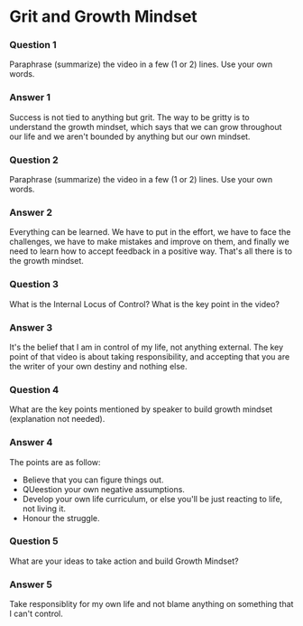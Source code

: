 # Grit and Growth Mindset

### Question 1
Paraphrase (summarize) the video in a few (1 or 2) lines. Use your own words.
### Answer 1
Success is not tied to anything but grit. The way to be gritty is to understand the growth mindset, which says that we can grow throughout our life and we aren't bounded by anything but our own mindset.



### Question 2
Paraphrase (summarize) the video in a few (1 or 2) lines. Use your own words.
### Answer 2
Everything can be learned. We have to put in the effort, we have to face the challenges, we have to make mistakes and improve on them, and finally we need to learn how to accept feedback in a positive way. That's all there is to the growth mindset.


### Question 3
What is the Internal Locus of Control? What is the key point in the video?
### Answer 3
It's the belief that I am in control of my life, not anything external. The key point of that video is about taking responsibility, and accepting that you are the writer of your own destiny and nothing else.


### Question 4
What are the key points mentioned by speaker to build growth mindset (explanation not needed).
### Answer 4
The points are as follow:
* Believe that you can figure things out.
* QUeestion your own negative assumptions.
* Develop your own life curriculum, or else you'll be just reacting to life, not living it.
* Honour the struggle.

### Question 5
What are your ideas to take action and build Growth Mindset?
### Answer 5
Take responsiblity for my own life and not blame anything on something that I can't control.
